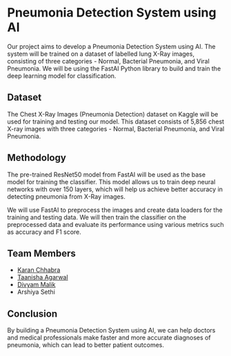 
  <body>
    <h1>Pneumonia Detection System using AI</h1>
    <p>Our project aims to develop a Pneumonia Detection System using AI. The system will be trained on a dataset of labelled lung X-Ray images, consisting of three categories - Normal, Bacterial Pneumonia, and Viral Pneumonia. We will be using the FastAI Python library to build and train the deep learning model for classification.</p>
    <h2>Dataset</h2>
    <p>The Chest X-Ray Images (Pneumonia Detection) dataset on Kaggle will be used for training and testing our model. This dataset consists of 5,856 chest X-ray images with three categories - Normal, Bacterial Pneumonia, and Viral Pneumonia.</p>
    <h2>Methodology</h2>
    <p>The pre-trained ResNet50 model from FastAI will be used as the base model for training the classifier. This model allows us to train deep neural networks with over 150 layers, which will help us achieve better accuracy in detecting pneumonia from X-Ray images.</p>
    <p>We will use FastAI to preprocess the images and create data loaders for the training and testing data. We will then train the classifier on the preprocessed data and evaluate its performance using various metrics such as accuracy and F1 score.</p>
    <h2>Team Members</h2>
    <ul>
      <a href="github.com/Karan-TIET"><li>Karan Chhabra</li></a>
      <a href="github.com/taanisha"><li>Taanisha Agarwal</li></a>
      <a href="github.com/Divyam6969"><li>Divyam Malik</li></a>
      <li>Arshiya Sethi</li>
    </ul>
    <h2>Conclusion</h2>
    <p>By building a Pneumonia Detection System using AI, we can help doctors and medical professionals make faster and more accurate diagnoses of pneumonia, which can lead to better patient outcomes.</p>
  </body>
